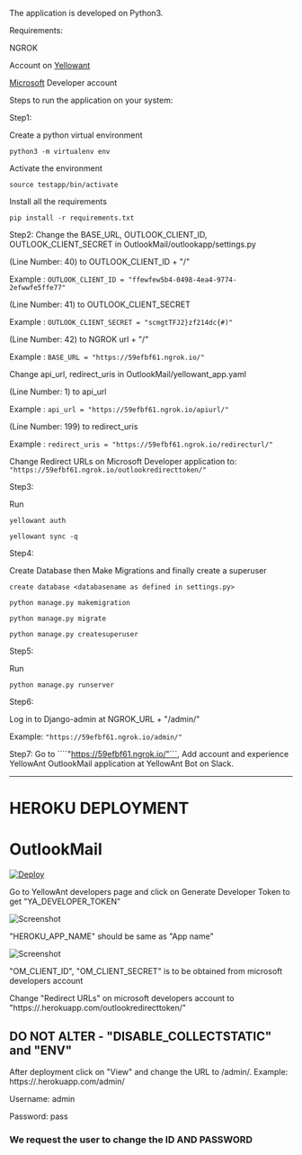 The application is developed on Python3.

Requirements:

NGROK

Account on [Yellowant](https://yellowant.com/)

[Microsoft](https://apps.dev.microsoft.com/) Developer account

Steps to run the application on your system:

Step1:

Create a python virtual environment

```python3 -m virtualenv env```

Activate the environment

```source testapp/bin/activate```

Install all the requirements

```pip install -r requirements.txt```


Step2:
Change the BASE_URL, OUTLOOK_CLIENT_ID, OUTLOOK_CLIENT_SECRET in OutlookMail/outlookapp/settings.py

(Line Number: 40) to OUTLOOK_CLIENT_ID + "/"

Example : ```OUTLOOK_CLIENT_ID = "ffewfew5b4-0498-4ea4-9774-2efwwfe5ffe77"```

(Line Number: 41) to OUTLOOK_CLIENT_SECRET

Example : ```OUTLOOK_CLIENT_SECRET = "scmgtTFJ2}zf214dc{#)"```

(Line Number: 42) to NGROK url + "/"

Example : ```BASE_URL = "https://59efbf61.ngrok.io/"```

Change api_url, redirect_uris in OutlookMail/yellowant_app.yaml

(Line Number: 1) to api_url

Example : ```api_url = "https://59efbf61.ngrok.io/apiurl/"```

(Line Number: 199) to redirect_uris

Example : ```redirect_uris = "https://59efbf61.ngrok.io/redirecturl/"```

Change Redirect URLs on Microsoft Developer application to: ```"https://59efbf61.ngrok.io/outlookredirecttoken/"```

Step3:

Run

```yellowant auth```

```yellowant sync -q```

Step4:

Create Database then Make Migrations and finally create a superuser

```create database <databasename as defined in settings.py>```

```python manage.py makemigration```

```python manage.py migrate```

```python manage.py createsuperuser```

Step5:

Run

```python manage.py runserver```

Step6:

Log in to Django-admin at NGROK_URL + "/admin/"

Example: ```"https://59efbf61.ngrok.io/admin/"```

Step7: Go to ````"https://59efbf61.ngrok.io/"```, Add account and experience YellowAnt OutlookMail application at YellowAnt Bot on Slack.

---

# HEROKU DEPLOYMENT
# OutlookMail
[![Deploy](https://www.herokucdn.com/deploy/button.svg)](https://heroku.com/deploy)

Go to YellowAnt developers page and click on Generate Developer Token to get "YA_DEVELOPER_TOKEN"

![Screenshot](ya_developer.png)

"HEROKU_APP_NAME" should be same as "App name"

![Screenshot](appname.png)

"OM_CLIENT_ID", "OM_CLIENT_SECRET" is to be obtained from microsoft developers account

Change "Redirect URLs" on microsoft developers account to "https://<appname>.herokuapp.com/outlookredirecttoken/"

## DO NOT ALTER - "DISABLE_COLLECTSTATIC" and "ENV"

After deployment click on "View" and change the URL to /admin/. Example: https://<app-name>.herokuapp.com/admin/


Username: admin

Password: pass
  
### We request the user to change the ID AND PASSWORD

